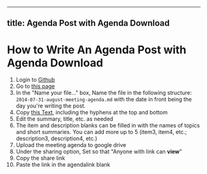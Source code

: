 
---
title: Agenda Post with Agenda Download
---
# How to Write An Agenda Post with Agenda Download
1. Login to [Github](http://github.com)
2. Go to [this page](https://github.com/FBLA/fbla.github.io/new/master/_posts)
3. In the "Name your file..." box, Name the file in the following structure:
`2014-07-31-august-meeting-agenda.md` with the date in front being the day you're writing the post.
4. Copy [this Text](http://pastebin.com/raw.php?i=pgScPf9W), including the hyphens at the top and bottom
5. Edit the summary, title, etc. as needed
6. The item and description blanks can be filled in with the names of topics and short summaries.  You can add more up to 5 (item3, item4, etc.; description3, description4, etc.)
7. Upload the meeting agenda to google drive
8. Under the sharing option, Set so that "Anyone with link can **view**"
9. Copy the share link
10. Paste the link in the agendalink blank
